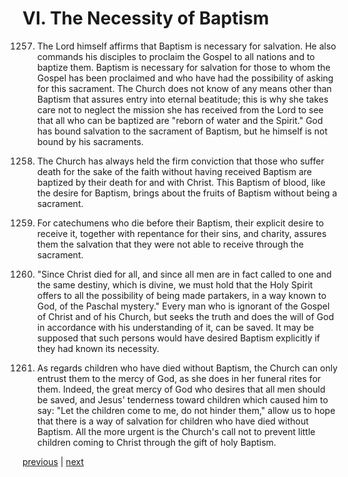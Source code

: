# VI. The Necessity of Baptism

1257. The Lord himself affirms that Baptism is necessary for salvation. He also commands his disciples to proclaim the Gospel to all nations and to baptize them. Baptism is necessary for salvation for those to whom the Gospel has been proclaimed and who have had the possibility of asking for this sacrament. The Church does not know of any means other than Baptism that assures entry into eternal beatitude; this is why she takes care not to neglect the mission she has received from the Lord to see that all who can be baptized are "reborn of water and the Spirit." God has bound salvation to the sacrament of Baptism, but he himself is not bound by his sacraments.

1258. The Church has always held the firm conviction that those who suffer death for the sake of the faith without having received Baptism are baptized by their death for and with Christ. This Baptism of blood, like the desire for Baptism, brings about the fruits of Baptism without being a sacrament.

1259. For catechumens who die before their Baptism, their explicit desire to receive it, together with repentance for their sins, and charity, assures them the salvation that they were not able to receive through the sacrament.

1260. "Since Christ died for all, and since all men are in fact called to one and the same destiny, which is divine, we must hold that the Holy Spirit offers to all the possibility of being made partakers, in a way known to God, of the Paschal mystery." Every man who is ignorant of the Gospel of Christ and of his Church, but seeks the truth and does the will of God in accordance with his understanding of it, can be saved. It may be supposed that such persons would have desired Baptism explicitly if they had known its necessity.

1261. As regards children who have died without Baptism, the Church can only entrust them to the mercy of God, as she does in her funeral rites for them. Indeed, the great mercy of God who desires that all men should be saved, and Jesus' tenderness toward children which caused him to say: "Let the children come to me, do not hinder them," allow us to hope that there is a way of salvation for children who have died without Baptism. All the more urgent is the Church's call not to prevent little children coming to Christ through the gift of holy Baptism.

[previous](https://github.com/Tenari/non-fiction/blob/master/catechism/__P3L.md) | [next](https://github.com/Tenari/non-fiction/blob/master/catechism/__P3N.md)